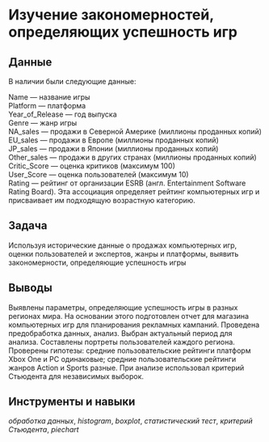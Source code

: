   # Изучение закономерностей, определяющих успешность игр


## Данные
  
В наличии были следующие данные:  
  
Name — название игры  
Platform — платформа  
Year_of_Release — год выпуска  
Genre — жанр игры  
NA_sales — продажи в Северной Америке (миллионы проданных копий)  
EU_sales — продажи в Европе (миллионы проданных копий)  
JP_sales — продажи в Японии (миллионы проданных копий)  
Other_sales — продажи в других странах (миллионы проданных копий)  
Critic_Score — оценка критиков (максимум 100)  
User_Score — оценка пользователей (максимум 10)  
Rating — рейтинг от организации ESRB (англ. Entertainment Software Rating Board). Эта ассоциация определяет рейтинг компьютерных игр и присваивает им подходящую возрастную категорию.  
  
## Задача

Используя исторические данные о продажах компьютерных игр, оценки пользователей и экспертов, жанры и платформы, выявить закономерности, определяющие успешность игры 

## Выводы

Выявлены параметры, определяющие успешность игры в разных регионах мира. На
основании этого подготовлен отчет для магазина компьютерных игр для планирования
рекламных кампаний. Проведена предобработка данных, анализ. Выбран актуальный
период для анализа. Составлены портреты пользователей каждого региона. Проверены
гипотезы: средние пользовательские рейтинги платформ Xbox One и PC одинаковые;
средние пользовательские рейтинги жанров Action и Sports разные. При анализе использовал критерий Стьюдента для независимых выборок.

## Инструменты и навыки
*обработка данных*, *histogram*, *boxplot*, *статистический тест*,
*критерий Стьюдента*, *piechart*

